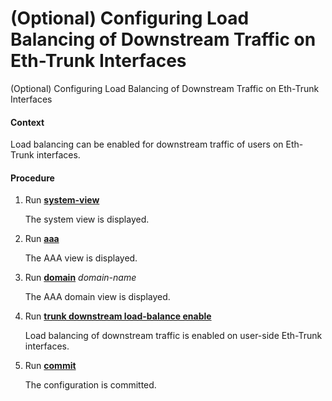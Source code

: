 (Optional) Configuring Load Balancing of Downstream Traffic on Eth-Trunk Interfaces
===================================================================================

(Optional) Configuring Load Balancing of Downstream Traffic on Eth-Trunk Interfaces

#### Context

Load balancing can be enabled for downstream traffic of users on Eth-Trunk interfaces.


#### Procedure

1. Run [**system-view**](cmdqueryname=system-view)
   
   
   
   The system view is displayed.
2. Run [**aaa**](cmdqueryname=aaa)
   
   
   
   The AAA view is displayed.
3. Run [**domain**](cmdqueryname=domain) *domain-name*
   
   
   
   The AAA domain view is displayed.
4. Run [**trunk downstream load-balance enable**](cmdqueryname=trunk+downstream+load-balance+enable)
   
   
   
   Load balancing of downstream traffic is enabled on user-side Eth-Trunk interfaces.
5. Run [**commit**](cmdqueryname=commit)
   
   
   
   The configuration is committed.